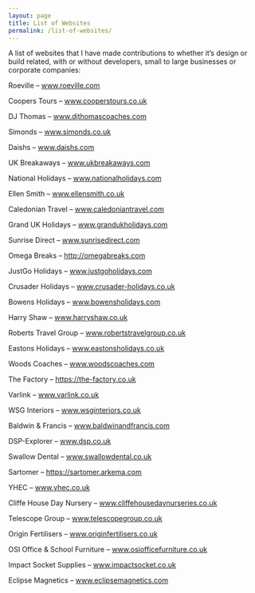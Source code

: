 ```yaml
---
layout: page
title: List of Websites
permalink: /list-of-websites/
---
```


A list of websites that I have made contributions to whether it’s design or build related, with or without developers, small to large businesses or corporate companies:

Roeville – <a title="Roeville" href="https://www.roeville.com">www.roeville.com</a>

Coopers Tours – <a href="https://www.cooperstours.co.uk">www.cooperstours.co.uk</a>

DJ Thomas – <a title="DJ Thomas" href="https://www.djthomascoaches.com">www.djthomascoaches.com</a>

Simonds – <a title="Simonds" href="http://www.simonds.co.uk">www.simonds.co.uk</a>

Daishs – <a href="https://www.daishs.com/">www.daishs.com</a>

UK Breakaways – <a title="UK Breakaways" href="https://www.ukbreakaways.com">www.ukbreakaways.com</a>

National Holidays – <a title="National Holidays" href="https://www.nationalholidays.com">www.nationalholidays.com</a>

Ellen Smith – <a title="Ellen Smith" href="http://www.ellensmith.co.uk">www.ellensmith.co.uk</a>

Caledonian Travel – <a title="Caledonian Travel" href="https://www.caledoniantravel.com">www.caledoniantravel.com</a>

Grand UK Holidays – <a title="Grand UK Holidays" href="https://www.grandukholidays.com">www.grandukholidays.com</a>

Sunrise Direct – <a title="Sunrise Direct" href="https://www.sunrisedirect.com">www.sunrisedirect.com</a>

Omega Breaks – <a title="Omega Breaks" href="http://omegabreaks.com">http://omegabreaks.com</a>

JustGo Holidays – <a title="JustGo Holidays" href="http://www.justgoholidays.com">www.justgoholidays.com</a>

Crusader Holidays – <a title="Crusader Holidays" href="http://www.crusader-holidays.co.uk">www.crusader-holidays.co.uk</a>

Bowens Holidays – <a title="Bowens Holidays" href="http://www.bowensholidays.com">www.bowensholidays.com</a>

Harry Shaw – <a title="Harry Shaw" href="http://www.harryshaw.co.uk">www.harryshaw.co.uk</a>

Roberts Travel Group – <a title="Roberts Travel Group" href="http://www.robertstravelgroup.co.uk">www.robertstravelgroup.co.uk</a>

Eastons Holidays – <a title="Eastons Holidays" href="http://www.eastonsholidays.co.uk">www.eastonsholidays.co.uk</a>

Woods Coaches – <a title="Woods Coaches" href="https://www.woodscoaches.com">www.woodscoaches.com</a>

The Factory – <a title="The Factory" href="https://the-factory.co.uk">https://the-factory.co.uk</a>

Varlink – <a title="Varlink" href="http://www.varlink.co.uk">www.varlink.co.uk</a>

WSG Interiors – <a title="WSG Interiors" href="http://www.wsginteriors.co.uk">www.wsginteriors.co.uk</a>

Baldwin &amp; Francis – <a title="Baldwin &amp; Francis" href="http://www.baldwinandfrancis.com">www.baldwinandfrancis.com</a>

DSP-Explorer – <a href="https://www.dsp.co.uk/">www.dsp.co.uk</a>

Swallow Dental – <a title="Swallow Dental" href="https://www.swallowdental.co.uk">www.swallowdental.co.uk</a>

Sartomer – <a href="https://sartomer.arkema.com/">https://sartomer.arkema.com</a>

YHEC – <a title="YHEC" href="http://www.yhec.co.uk">www.yhec.co.uk</a>

Cliffe House Day Nursery – <a title="Cliffe House Day Nursery" href="http://www.cliffehousedaynurseries.co.uk">www.cliffehousedaynurseries.co.uk</a>

Telescope Group – <a href="https://telescopegroup.co.uk/">www.telescopegroup.co.uk</a>

Origin Fertilisers – <a title="Origin Fertilisers" href="http://www.originfertilisers.co.uk">www.originfertilisers.co.uk</a>

OSI Office &amp; School Furniture – <a title="OSI Office &amp; School Furniture" href="http://www.osiofficefurniture.co.uk">www.osiofficefurniture.co.uk</a>

Impact Socket Supplies – <a title="Impact Socket Supplies" href="http://www.impactsocket.co.uk">www.impactsocket.co.uk</a>

Eclipse Magnetics – <a title="Eclipse Magnetics" href="http://www.eclipsemagnetics.com">www.eclipsemagnetics.com</a>

